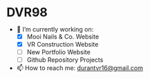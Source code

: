 <h1 style="position: relative; Margin: 0 auto;">DVR98</h1>

- 🔭 I’m currently working on: 
  - [x] Mooi Nails & Co. Website
  - [x] VR Construction Website
  - [ ] New Portfolio Website
  - [ ] Github Repository Projects
- 📫 How to reach me: durantvr16@gmail.com

